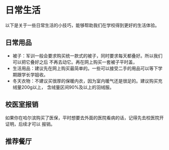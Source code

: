 # **日常生活**
 以下是关于一些日常生活的小技巧，能够帮助我们在学校得到更好的生活体验。

## **日常用品**
 * 被子：军训一般会要求购买统一款式的被子，同时要求每天都叠好。所以我们可以把它叠好之后
 不再去动它。再在网上购买一套被子平时盖，
 * 生活用品：建议先在网上购买最简单的。一些可以接受二手的用品可以等下学期跟学长学姐收。
 * 冬天衣物：不建议买很厚的保暖内衣，因为室内暖气还是很足的。建议购买充绒量200g以上，
 含绒量区间90%及以上的羽绒服。

## **校医室报销**
 如果你在哈尔滨购买了医保，平时想要去外面的医院看病的话，记得先去校医院开证明，后续才可以
 报销。

## **推荐餐厅**
 
